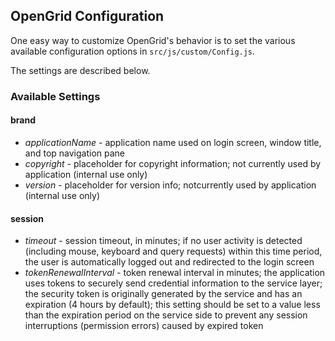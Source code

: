 ## OpenGrid Configuration

One easy way to customize OpenGrid's behavior is to set the various available configuration options in `src/js/custom/Config.js`.

The settings are described below.

### Available Settings
#### brand
* *applicationName* - application name used on login screen, window title, and top navigation pane
* *copyright* - placeholder for copyright information; not currently used by application (internal use only)
* *version* - placeholder for version info; notcurrently  used by application (internal use only)

#### session
* *timeout* - session timeout, in minutes; if no user activity is detected (including mouse, keyboard and query requests) within this 
time period, the user is automatically logged out and redirected to the login screen
* *tokenRenewalInterval* - token renewal interval in minutes; the application uses tokens to securely send credential information 
to the service layer; the security token is originally generated by the service and has an expiration (4 hours by default); this setting should 
be set to a value less than the expiration period on the service side to prevent any session interruptions (permission errors) caused by
expired token

<more settings here later>
